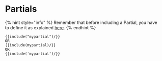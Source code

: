 # Partials

{% hint style="info" %}
Remember that before including a Partial, you have to define it as explained [here](../api/definepartial.md).
{% endhint %}

```text
{{include("mypartial")/}}
OR
{{include(mypartial)/}}
OR
{{include('mypartial')/}}
```



